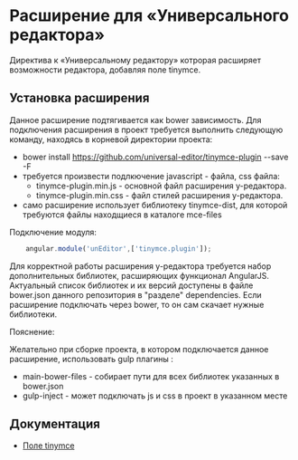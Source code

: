 # Расширение для «Универсального редактора»

Директива к «Универсальному редактору» котрорая расширяет возможности редактора, добавляя поле tinymce.

## Установка расширения

Данное расширение подтягивается как bower зависимость. Для подключения расширения в проект требуется выполнить
следующую команду, находясь в корневой директории проекта:

* bower install https://github.com/universal-editor/tinymce-plugin --save -F
* требуется произвести подлкючение javascript - файла, css файла:
  * tinymce-plugin.min.js - основной файл расширения у-редактора.
  * tinymce-plugin.min.css - файл стилей расширения у-редактора.
* само расширение использует библиотеку tinymce-dist, для которой требуются файлы находщиеся в каталоге mce-files

Подключение модуля:
```javascript
    angular.module('unEditor',['tinymce.plugin']);
```

Для корректной работы расширения у-редактора требуется набор дополнительных библиотек, расширяющих функционал AngularJS.
Актуальный список библиотек и их версий доступены в файле bower.json данного репозитория в "разделе" dependencies. Если
расширение подключать через bower, то он сам скачает нужные библиотеки.

Пояснение:

Желательно при сборке проекта, в котором подключается данное расширение, использовать gulp плагины :
* main-bower-files - собирает пути для всех библиотек указанных в bower.json
* gulp-inject - может подключать js и css в проект в указанном месте

## Документация

* [Поле tinymce](tinymce.md)
